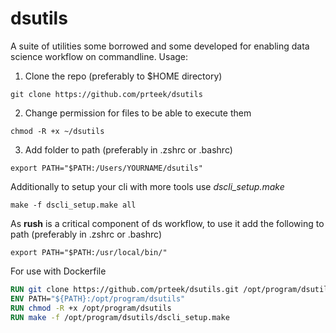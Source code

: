 # dsutils

A suite of utilities some borrowed and some developed for enabling data science workflow on commandline.
Usage:
1. Clone the repo (preferably to $HOME directory)
```shell
git clone https://github.com/prteek/dsutils
```

2. Change permission for files to be able to execute them
```shell
chmod -R +x ~/dsutils
```

3. Add folder to path (preferably in .zshrc or .bashrc)
```shell
export PATH="$PATH:/Users/YOURNAME/dsutils"
```

Additionally to setup your cli with more tools use *dscli_setup.make*
```shell
make -f dscli_setup.make all
```
As **rush** is a critical component of ds workflow, to use it add the following to path (preferably in .zshrc or .bashrc)
```shell
export PATH="$PATH:/usr/local/bin/"
```

For use with Dockerfile
```Dockerfile
RUN git clone https://github.com/prteek/dsutils.git /opt/program/dsutils
ENV PATH="${PATH}:/opt/program/dsutils"
RUN chmod -R +x /opt/program/dsutils
RUN make -f /opt/program/dsutils/dscli_setup.make
```